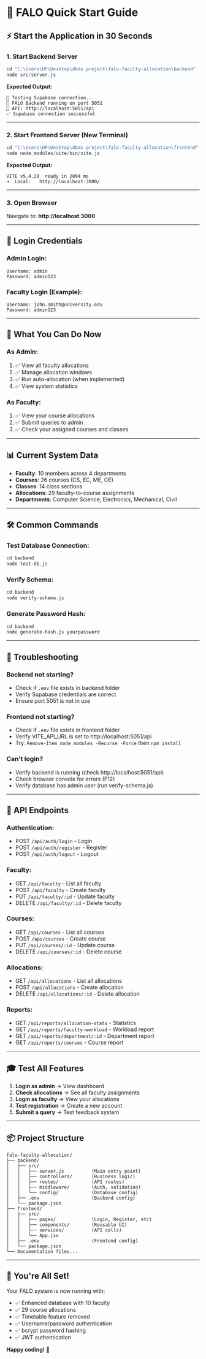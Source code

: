 # 🚀 FALO Quick Start Guide

## ⚡ Start the Application in 30 Seconds

### **1. Start Backend Server**
```powershell
cd "C:\Users\HP\Desktop\dbms project\falo-faculty-allocation\backend"
node src/server.js
```
**Expected Output:**
```
🔄 Testing Supabase connection...
🚀 FALO Backend running on port 5051
📡 API: http://localhost:5051/api
✅ Supabase connection successful
```

---

### **2. Start Frontend Server** (New Terminal)
```powershell
cd "C:\Users\HP\Desktop\dbms project\falo-faculty-allocation\frontend"
node node_modules/vite/bin/vite.js
```
**Expected Output:**
```
VITE v5.4.20  ready in 2094 ms
➜  Local:   http://localhost:3000/
```

---

### **3. Open Browser**
Navigate to: **http://localhost:3000**

---

## 🔐 Login Credentials

### **Admin Login:**
```
Username: admin
Password: admin123
```

### **Faculty Login (Example):**
```
Username: john.smith@university.edu
Password: admin123
```

---

## 🎯 What You Can Do Now

### **As Admin:**
1. ✅ View all faculty allocations
2. ✅ Manage allocation windows
3. ✅ Run auto-allocation (when implemented)
4. ✅ View system statistics

### **As Faculty:**
1. ✅ View your course allocations
2. ✅ Submit queries to admin
3. ✅ Check your assigned courses and classes

---

## 📊 Current System Data

- **Faculty**: 10 members across 4 departments
- **Courses**: 26 courses (CS, EC, ME, CE)
- **Classes**: 14 class sections
- **Allocations**: 29 faculty-to-course assignments
- **Departments**: Computer Science, Electronics, Mechanical, Civil

---

## 🛠️ Common Commands

### **Test Database Connection:**
```powershell
cd backend
node test-db.js
```

### **Verify Schema:**
```powershell
cd backend
node verify-schema.js
```

### **Generate Password Hash:**
```powershell
cd backend
node generate-hash.js yourpassword
```

---

## 🐛 Troubleshooting

### **Backend not starting?**
- Check if `.env` file exists in backend folder
- Verify Supabase credentials are correct
- Ensure port 5051 is not in use

### **Frontend not starting?**
- Check if `.env` file exists in frontend folder
- Verify VITE_API_URL is set to http://localhost:5051/api
- Try: `Remove-Item node_modules -Recurse -Force` then `npm install`

### **Can't login?**
- Verify backend is running (check http://localhost:5051/api)
- Check browser console for errors (F12)
- Verify database has admin user (run verify-schema.js)

---

## 📝 API Endpoints

### **Authentication:**
- POST `/api/auth/login` - Login
- POST `/api/auth/register` - Register
- POST `/api/auth/logout` - Logout

### **Faculty:**
- GET `/api/faculty` - List all faculty
- POST `/api/faculty` - Create faculty
- PUT `/api/faculty/:id` - Update faculty
- DELETE `/api/faculty/:id` - Delete faculty

### **Courses:**
- GET `/api/courses` - List all courses
- POST `/api/courses` - Create course
- PUT `/api/courses/:id` - Update course
- DELETE `/api/courses/:id` - Delete course

### **Allocations:**
- GET `/api/allocations` - List all allocations
- POST `/api/allocations` - Create allocation
- DELETE `/api/allocations/:id` - Delete allocation

### **Reports:**
- GET `/api/reports/allocation-stats` - Statistics
- GET `/api/reports/faculty-workload` - Workload report
- GET `/api/reports/department/:id` - Department report
- GET `/api/reports/courses` - Course report

---

## 🎓 Test All Features

1. **Login as admin** → View dashboard
2. **Check allocations** → See all faculty assignments
3. **Login as faculty** → View your allocations
4. **Test registration** → Create a new account
5. **Submit a query** → Test feedback system

---

## 📦 Project Structure

```
falo-faculty-allocation/
├── backend/
│   ├── src/
│   │   ├── server.js          (Main entry point)
│   │   ├── controllers/       (Business logic)
│   │   ├── routes/            (API routes)
│   │   ├── middleware/        (Auth, validation)
│   │   └── config/            (Database config)
│   ├── .env                   (Backend config)
│   └── package.json
├── frontend/
│   ├── src/
│   │   ├── pages/             (Login, Register, etc)
│   │   ├── components/        (Reusable UI)
│   │   ├── services/          (API calls)
│   │   └── App.jsx
│   ├── .env                   (Frontend config)
│   └── package.json
└── Documentation files...
```

---

## 🎉 You're All Set!

Your FALO system is now running with:
- ✅ Enhanced database with 10 faculty
- ✅ 29 course allocations
- ✅ Timetable feature removed
- ✅ Username/password authentication
- ✅ bcrypt password hashing
- ✅ JWT authentication

**Happy coding!** 🚀
